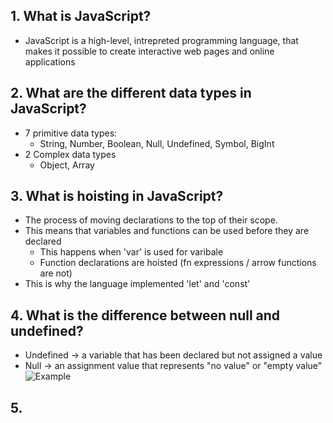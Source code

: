 ## 1. What is JavaScript?

- JavaScript is a high-level, intrepreted programming language, that makes it possible to create interactive web pages and online applications

## 2. What are the different data types in JavaScript?

- 7 primitive data types:
  - String, Number, Boolean, Null, Undefined, Symbol, BigInt
- 2 Complex data types
  - Object, Array

## 3. What is hoisting in JavaScript?

- The process of moving declarations to the top of their scope.
- This means that variables and functions can be used before they are declared
  - This happens when 'var' is used for varibale
  - Function declarations are hoisted (fn expressions / arrow functions are not)
- This is why the language implemented 'let' and 'const'

## 4. What is the difference between null and undefined?

- Undefined -> a variable that has been declared but not assigned a value
- Null -> an assignment value that represents "no value" or "empty value"
  ![Example](https://builtin.com/sites/www.builtin.com/files/styles/ckeditor_optimize/public/inline-images/2_javascript-interview.jpg)

## 5.
